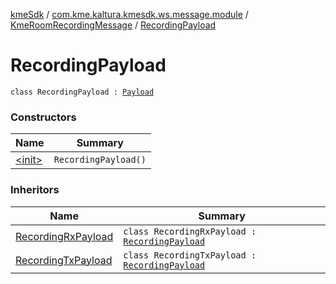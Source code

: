 [kmeSdk](../../../index.md) / [com.kme.kaltura.kmesdk.ws.message.module](../../index.md) / [KmeRoomRecordingMessage](../index.md) / [RecordingPayload](./index.md)

# RecordingPayload

`class RecordingPayload : `[`Payload`](../../../com.kme.kaltura.kmesdk.ws.message/-kme-message/-payload/index.md)

### Constructors

| Name | Summary |
|---|---|
| [&lt;init&gt;](-init-.md) | `RecordingPayload()` |

### Inheritors

| Name | Summary |
|---|---|
| [RecordingRxPayload](../-recording-rx-payload/index.md) | `class RecordingRxPayload : `[`RecordingPayload`](./index.md) |
| [RecordingTxPayload](../-recording-tx-payload/index.md) | `class RecordingTxPayload : `[`RecordingPayload`](./index.md) |
